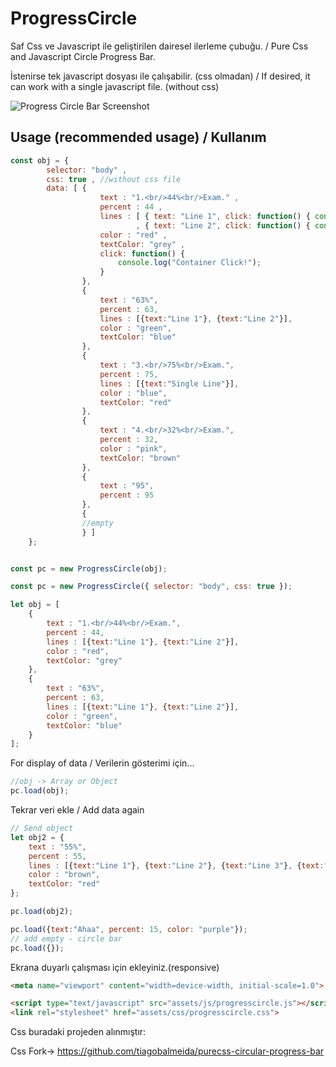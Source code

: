 # ProgressCircle

Saf Css ve Javascript ile geliştirilen dairesel ilerleme çubuğu. / Pure Css and Javascript Circle Progress Bar.

İstenirse tek javascript dosyası ile çalışabilir. (css olmadan) / If desired, it can work with a single javascript file. (without css)

![Progress Circle Bar Screenshot](https://github.com/cengizbesir/ProgressCircleBar/blob/main/ProgressCircleBar.png)

Usage (recommended usage) / Kullanım
------
```js
const obj = {
		selector: "body" , 
		css: true , //without css file
		data: [ {
					text : "1.<br/>44%<br/>Exam." ,
					percent : 44 ,
					lines : [ { text: "Line 1", click: function() { console.log("Line 1 Click!"); } }
							, { text: "Line 2", click: function() { console.log("Line 2 Click!"); } } ] ,
					color : "red" ,
					textColor: "grey" ,
					click: function() {
						console.log("Container Click!");
					}
				},
				{
					text : "63%",
					percent : 63,
					lines : [{text:"Line 1"}, {text:"Line 2"}],
					color : "green",
					textColor: "blue"
				},
				{
					text : "3.<br/>75%<br/>Exam.",
					percent : 75,
					lines : [{text:"Single Line"}],
					color : "blue",
					textColor: "red"
				},
				{
					text : "4.<br/>32%<br/>Exam.",
					percent : 32,
					color : "pink",
					textColor: "brown"
				},
				{
					text : "95",
					percent : 95
				},
				{
				//empty
				} ]
	};


const pc = new ProgressCircle(obj);
```
```js
const pc = new ProgressCircle({ selector: "body", css: true });

let obj = [
	{
		text : "1.<br/>44%<br/>Exam.",
		percent : 44,
		lines : [{text:"Line 1"}, {text:"Line 2"}],
		color : "red",
		textColor: "grey"
	},
	{
		text : "63%",
		percent : 63,
		lines : [{text:"Line 1"}, {text:"Line 2"}],
		color : "green",
		textColor: "blue"
	}
];
```
For display of data / Verilerin gösterimi için...
```js
//obj -> Array or Object
pc.load(obj);
```
Tekrar veri ekle / Add data again
```js
// Send object
let obj2 = {
	text : "55%",
	percent : 55,
	lines : [{text:"Line 1"}, {text:"Line 2"}, {text:"Line 3"}, {text:"Line 4"}],
	color : "brown",
	textColor: "red"
};

pc.load(obj2);

pc.load({text:"Ahaa", percent: 15, color: "purple"});
// add empty - circle bar
pc.load({});
```
Ekrana duyarlı çalışması için ekleyiniz.(responsive)
```html
<meta name="viewport" content="width=device-width, initial-scale=1.0">
```
```html
<script type="text/javascript" src="assets/js/progresscircle.js"></script>
<link rel="stylesheet" href="assets/css/progresscircle.css">
```

Css buradaki projeden alınmıştır:

Css Fork-> https://github.com/tiagobalmeida/purecss-circular-progress-bar
